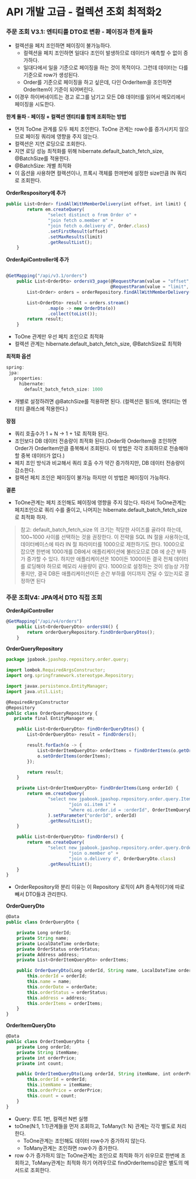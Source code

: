 # API 개발 고급 - 컬렉션 조회 최적화2

### 주문 조회 V3.1: 엔티티를 DTO로 변환 - 페이징과 한계 돌파

- 컬렉션을 페치 조인하면 페이징이 불가능하다.
    - 컬렉션을 페치 조인하면 일대다 조인이 발생하므로 데이터가 예측할 수 없이 증가하다.
    - 일대다에서 일을 기준으로 페이징을 하는 것이 목적이다. 그런데 데이터는 다를 기준으로 row가 생성된다.
    - Order를 기준으로 페이징을 하고 싶은데, 다인 OrderItem을 조인하면 OrderItem이 기준이 되어버린다.
- 이경우 하이버네이트는 경고 로그를 남기고 모든 DB 데이터를 읽어서 메모리에서 페이징을 시도한다.

**한계 돌파 - 페이징 + 컬렉션 엔티티를 함께 조회하는 방법**

- 먼저 ToOne 관계를 모두 페치 조인한다. ToOne 관계는 row수를 증가시키지 않으므로 페이징 쿼리에 영향을 주지 않는다.
- 컬렉션은 지연 로딩으로 조회한다.
- 지연 로딩 성능 최적화를 위해 hibernate.default_batch_fetch_size, @BatchSize를 적용한다.
- @BatchSize: 개별 최적화
- 이 옵션을 사용하면 컬렉션이나, 프록시 객체를 한꺼번에 설정한 size만큼 IN 쿼리로 조회한다.

**OrderRespository에 추가**

```jsx
public List<Order> findAllWithMemberDelivery(int offset, int limit) {
        return em.createQuery(
                "select distinct o from Order o" +
                "join fetch o.member m" +
                "join fetch o.delivery d", Order.class)
                .setFirstResult(offset)
                .setMaxResults(limit)
                .getResultList();
    }
```

**OrderApiController에 추가**

```jsx

@GetMapping("/api/v3.1/orders")
    public List<OrderDto> ordersV3_page(@RequestParam(value = "offset", defaultValue = "0") int offset,
                                        @RequestParam(value = "limit", defaultValue = "0") int limit) {
        List<Order> orders = orderRepository.findAllWithMemberDelivery(offset, limit);

        List<OrderDto> result = orders.stream()
                .map(o -> new OrderDto(o))
                .collect(toList());
        return result;
    }
```

- ToOne 관계만 우선 페치 조인으로 최적화
- 컬렉션 관계는 hibernate.default_batch_fetch_size, @BatchSize로 최적화

**최적화 옵션**

```jsx
spring:
 jpa:
   properties:
     hibernate:
       default_batch_fetch_size: 1000
```

- 개별로 설정하려면 @BatchSize를 적용하면 된다. (컬렉션은 필드에, 엔티티는 엔티티 클래스에 적용한다.)

**장점**

- 쿼리 호출수가 1 + N → 1 + 1로 최적화 된다.
- 조인보다 DB 데이터 전송량이 최적화 된다.(Order와 OrderItem을 조인하면 Order가 OrderItem만큼 중복해서 조회된다. 이 방법은 각각 조회하므로 전송해야할 중복 데이터가 없다.)
- 페치 조인 방식과 비교해서 쿼리 호출 수가 약간 증가하지만, DB 데이터 전송량이 감소한다.
- 컬렉션 페치 조인은 페이징이 불가능 하지만 이 방법은 페이징이 가능하다.

**결론**

- ToOne관계는 페치 조인해도 페이징에 영향을 주지 않는다. 따라서 ToOne관계는 페치조인으로 쿼리 수를 줄이고, 나머지는 hibernate.default_batch_fetch_size로 최적화 하자.

> 참고: default_batch_fetch_size 의 크기는 적당한 사이즈를 골라야 하는데, 100~1000 사이를 선택하는 것을 권장한다. 이 전략을 SQL IN 절을 사용하는데, 데이터베이스에 따라 IN 절 파라미터를 1000으로 제한하기도 한다. 1000으로 잡으면 한번에 1000개를 DB에서 애플리케이션에 불러오므로 DB
에 순간 부하가 증가할 수 있다. 하지만 애플리케이션은 100이든 1000이든 결국 전체 데이터를 로딩해야 하므로 메모리 사용량이 같다. 1000으로 설정하는 것이 성능상 가장 좋지만, 결국 DB든 애플리케이션이든 순간 부하를 어디까지 견딜 수 있는지로 결정하면 된다
> 

### 주문 조회V4: JPA에서 DTO 직접 조회

**OrderApiController**

```jsx
@GetMapping("/api/v4/orders")
    public List<OrderQueryDto> ordersV4() {
        return orderQueryRepository.findOrderQueryDtos();
    }
```

**OrderQueryRepository**

```jsx
package jpabook.jpashop.repository.order.query;

import lombok.RequiredArgsConstructor;
import org.springframework.stereotype.Repository;

import javax.persistence.EntityManager;
import java.util.List;

@RequiredArgsConstructor
@Repository
public class OrderQueryRepository {
   private final EntityManager em;

    public List<OrderQueryDto> findOrderQueryDtos() {
        List<OrderQueryDto> result = findOrders();

        result.forEach(o -> {
            List<OrderItemQueryDto> orderItems = findOrderItems(o.getOrderId());
            o.setOrderItems(orderItems);
        });

        return result;
    }

    private List<OrderItemQueryDto> findOrderItems(Long orderId) {
        return em.createQuery(
                "select new jpabook.jpashop.repository.order.query.ItemQueryDto(oi.order.id, i.name, oi.orderPrice, oi.count) from OrderItem oi" +
                        "join oi.item i" +
                        "where oi.order.id = :orderId", OrderItemQueryDto.class
                ).setParameter("orderId", orderId)
                .getResultList();
    }

    public List<OrderQueryDto> findOrders() {
        return em.createQuery(
                "select new jpabook.jpashop.repository.order.query.OrderQueryDto(o.id, m.name, o.orderDate, o.status, d.address) from Order o" +
                        "join o.member o" +
                        "join o.delivery d", OrderQueryDto.class)
                .getResultList();
    }
}
```

- OrderRepository와 분리 이유는 이 Repository 로직이 API 종속적이기에 따로 빼서 DTO들과 관리한다.

**OrderQueryDto**

```jsx
@Data
public class OrderQueryDto {

    private Long orderId;
    private String name;
    private LocalDateTime orderDate;
    private OrderStatus orderStatus;
    private Address address;
    private List<OrderItemQueryDto> orderItems;

    public OrderQueryDto(Long orderId, String name, LocalDateTime orderDate, OrderStatus orderStatus, Address address, List<OrderItemQueryDto> orderItems) {
        this.orderId = orderId;
        this.name = name;
        this.orderDate = orderDate;
        this.orderStatus = orderStatus;
        this.address = address;
        this.orderItems = orderItems;
    }
}
```

**OrderItemQueryDto**

```jsx
@Data
public class OrderItemQueryDto {
    private Long orderId;
    private String itemName;
    private int orderPrice;
    private int count;

    public OrderItemQueryDto(Long orderId, String itemName, int orderPrice, int count) {
        this.orderId = orderId;
        this.itemName = itemName;
        this.orderPrice = orderPrice;
        this.count = count;
    }
}
```

- Query: 루트 1번, 컬렉션 N번 실행
- toOne(N:1, 1:1)관계들을 먼저 조회하고, ToMany(1: N) 관계는 각각 별도로 처리한다.
    - ToOne관계는 조인해도 데이터 row수가 증가하지 않는다.
    - ToMany관계는 조인하면 row수가 증가한다.
- row 수가 증가하지 않는 ToOne관계는 조인으로 최적화 하기 쉬우므로 한번에 조회하고, ToMany관계는 최적화 하기 어려우므로 findOrderItems()같은 별도의 메서드로 조회한다.